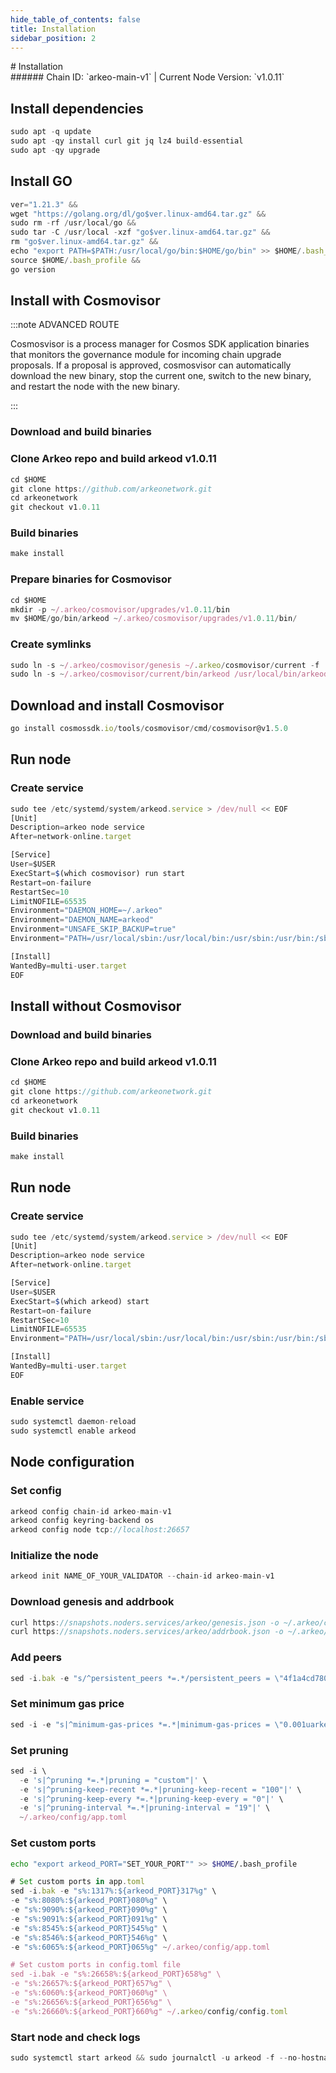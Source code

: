 ```yaml
---
hide_table_of_contents: false
title: Installation
sidebar_position: 2
---
```


<div class="h1-with-icon icon-arkeo">
# Installation
</div>
###### Chain ID: `arkeo-main-v1` | Current Node Version: `v1.0.11`

## Install dependencies

```js
sudo apt -q update
sudo apt -qy install curl git jq lz4 build-essential
sudo apt -qy upgrade
```

## Install GO
```js
ver="1.21.3" &&
wget "https://golang.org/dl/go$ver.linux-amd64.tar.gz" &&
sudo rm -rf /usr/local/go &&
sudo tar -C /usr/local -xzf "go$ver.linux-amd64.tar.gz" &&
rm "go$ver.linux-amd64.tar.gz" &&
echo "export PATH=$PATH:/usr/local/go/bin:$HOME/go/bin" >> $HOME/.bash_profile &&
source $HOME/.bash_profile &&
go version
```

## Install with Cosmovisor
:::note ADVANCED ROUTE

Cosmosvisor is a process manager for Cosmos SDK application binaries that monitors the governance module for incoming chain upgrade proposals. If a proposal is approved, cosmosvisor can automatically download the new binary, stop the current one, switch to the new binary, and restart the node with the new binary.

:::
### Download and build binaries
### Clone Arkeo repo and build arkeod v1.0.11
```js
cd $HOME
git clone https://github.com/arkeonetwork.git
cd arkeonetwork
git checkout v1.0.11
```

### Build binaries
```js
make install
```
### Prepare binaries for Cosmovisor
```js
cd $HOME
mkdir -p ~/.arkeo/cosmovisor/upgrades/v1.0.11/bin
mv $HOME/go/bin/arkeod ~/.arkeo/cosmovisor/upgrades/v1.0.11/bin/
```

### Create symlinks
```js
sudo ln -s ~/.arkeo/cosmovisor/genesis ~/.arkeo/cosmovisor/current -f
sudo ln -s ~/.arkeo/cosmovisor/current/bin/arkeod /usr/local/bin/arkeod -f
```

## Download and install Cosmovisor
```js
go install cosmossdk.io/tools/cosmovisor/cmd/cosmovisor@v1.5.0
```

## Run node
### Create service
```js
sudo tee /etc/systemd/system/arkeod.service > /dev/null << EOF
[Unit]
Description=arkeo node service
After=network-online.target

[Service]
User=$USER
ExecStart=$(which cosmovisor) run start
Restart=on-failure
RestartSec=10
LimitNOFILE=65535
Environment="DAEMON_HOME=~/.arkeo"
Environment="DAEMON_NAME=arkeod"
Environment="UNSAFE_SKIP_BACKUP=true"
Environment="PATH=/usr/local/sbin:/usr/local/bin:/usr/sbin:/usr/bin:/sbin:/bin:/usr/games:/usr/local/games:/snap/bin:~/.arkeo/cosmovisor/current/bin"

[Install]
WantedBy=multi-user.target
EOF
```

## Install without Cosmovisor

### Download and build binaries
### Clone Arkeo repo and build arkeod v1.0.11
```js
cd $HOME
git clone https://github.com/arkeonetwork.git
cd arkeonetwork
git checkout v1.0.11
```

### Build binaries
```js
make install
```

## Run node
### Create service
```js
sudo tee /etc/systemd/system/arkeod.service > /dev/null << EOF
[Unit]
Description=arkeo node service
After=network-online.target

[Service]
User=$USER
ExecStart=$(which arkeod) start
Restart=on-failure
RestartSec=10
LimitNOFILE=65535
Environment="PATH=/usr/local/sbin:/usr/local/bin:/usr/sbin:/usr/bin:/sbin:/bin:/usr/games:/usr/local/games:/snap/bin"

[Install]
WantedBy=multi-user.target
EOF
```

### Enable service
```js
sudo systemctl daemon-reload
sudo systemctl enable arkeod
```

## Node configuration
### Set config
```js
arkeod config chain-id arkeo-main-v1
arkeod config keyring-backend os
arkeod config node tcp://localhost:26657
```

### Initialize the node
```js
arkeod init NAME_OF_YOUR_VALIDATOR --chain-id arkeo-main-v1
```

### Download genesis and addrbook
```js
curl https://snapshots.noders.services/arkeo/genesis.json -o ~/.arkeo/config/genesis.json
curl https://snapshots.noders.services/arkeo/addrbook.json -o ~/.arkeo/config/addrbook.json
```
### Add peers
```js
sed -i.bak -e "s/^persistent_peers *=.*/persistent_peers = \"4f1a4cd780aebef488151e71f938453f9059f995@arkeo-rpc.noders.services:22856\"/" ~/.arkeo/config/config.toml
```

### Set minimum gas price
```js
sed -i -e "s|^minimum-gas-prices *=.*|minimum-gas-prices = \"0.001uarkeo\"|" ~/.arkeo/config/app.toml
```
### Set pruning
```js
sed -i \
  -e 's|^pruning *=.*|pruning = "custom"|' \
  -e 's|^pruning-keep-recent *=.*|pruning-keep-recent = "100"|' \
  -e 's|^pruning-keep-every *=.*|pruning-keep-every = "0"|' \
  -e 's|^pruning-interval *=.*|pruning-interval = "19"|' \
  ~/.arkeo/config/app.toml
```

### Set custom ports

```bash
echo "export arkeod_PORT="SET_YOUR_PORT"" >> $HOME/.bash_profile
```

```js
# Set custom ports in app.toml
sed -i.bak -e "s%:1317%:${arkeod_PORT}317%g" \
-e "s%:8080%:${arkeod_PORT}080%g" \
-e "s%:9090%:${arkeod_PORT}090%g" \
-e "s%:9091%:${arkeod_PORT}091%g" \
-e "s%:8545%:${arkeod_PORT}545%g" \
-e "s%:8546%:${arkeod_PORT}546%g" \
-e "s%:6065%:${arkeod_PORT}065%g" ~/.arkeo/config/app.toml

# Set custom ports in config.toml file
sed -i.bak -e "s%:26658%:${arkeod_PORT}658%g" \
-e "s%:26657%:${arkeod_PORT}657%g" \
-e "s%:6060%:${arkeod_PORT}060%g" \
-e "s%:26656%:${arkeod_PORT}656%g" \
-e "s%:26660%:${arkeod_PORT}660%g" ~/.arkeo/config/config.toml
```

### Start node and check logs
```js
sudo systemctl start arkeod && sudo journalctl -u arkeod -f --no-hostname -o cat
```
